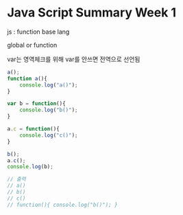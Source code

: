# Java Script Summary Week 1

js : function base lang

global or function

var는 영역체크를 위해
var를 안쓰면 전역으로 선언됨

```javascript
a();
function a(){
    console.log("a()");
}

var b = function(){
    console.log("b()");
}

a.c = function(){
    console.log("c()");
}

b();
a.c();
console.log(b);

// 출력
// a()
// b()
// c()
// function(){ console.log("b()"); }
```